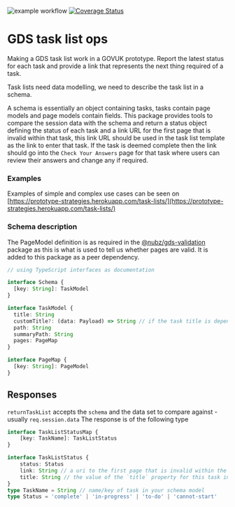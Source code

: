 ![example workflow](https://github.com/nubz/gds-task-list-ops/actions/workflows/node.js.yml/badge.svg)
[![Coverage Status](https://coveralls.io/repos/github/nubz/gds-task-list-ops/badge.svg?branch=main)](https://coveralls.io/github/nubz/gds-task-list-ops?branch=main)
# GDS task list ops

Making a GDS task list work in a GOVUK prototype. Report the latest status for each task and provide a link that 
represents the next thing required of a task.

Task lists need data modelling, we need to describe the task list in a schema. 

A schema is essentially an object containing tasks, tasks contain page models and page models contain fields. 
This package provides tools to compare the session data with the schema and return a status object defining the status of each 
task and a link URL for the first page that is invalid within that task, this link URL should be used in the task list template 
as the link to enter that task. If the task is deemed complete then the link should go into the `Check Your Answers` page for 
that task where users can review their answers and change any if required.

### Examples

Examples of simple and complex use cases can be seen on [https://prototype-strategies.herokuapp.com/task-lists/](https://prototype-strategies.herokuapp.com/task-lists/)

### Schema description

The PageModel definition is as required in the [@nubz/gds-validation](https://www.npmjs.com/package/@nubz/gds-validation) package as this is
what is used to tell us whether pages are valid. It is added to this package as a peer dependency.

```typescript
// using TypeScript interfaces as documentation

interface Schema {
  [key: String]: TaskModel
}

interface TaskModel {
  title: String
  customTitle?: (data: Payload) => String // if the task title is dependendent on payload content
  path: String
  summaryPath: String
  pages: PageMap
}

interface PageMap {
  [key: String]: PageModel
}

```
## Responses
`returnTaskList` accepts the `schema` and the data set to compare against - usually `req.session.data`
The response is of the following type

```typescript
interface TaskListStatusMap {
    [key: TaskName]: TaskListStatus
}

interface TaskListStatus {
    status: Status
    link: String // a uri to the first page that is invalid within the task
    title: String // the value of the `title` property for this task in your schema
}
type TaskName = String // name/key of task in your schema model
type Status = 'complete' | 'in-progress' | 'to-do' | 'cannot-start'
```
